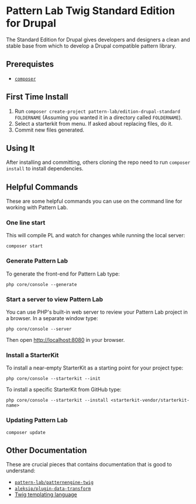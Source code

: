 # Pattern Lab Twig Standard Edition for Drupal 

The Standard Edition for Drupal gives developers and designers a clean and stable base from which to develop a Drupal compatible pattern library.

## Prerequistes 

- [`composer`](https://getcomposer.org)

## First Time Install

1. Run `composer create-project pattern-lab/edition-drupal-standard FOLDERNAME` (Assuming you wanted it in a directory called `FOLDERNAME`).
1. Select a starterkit from menu. If asked about replacing files, do it.
1. Commit new files generated.

## Using It

After installing and committing, others cloning the repo need to run `composer install` to install dependencies.

## Helpful Commands

These are some helpful commands you can use on the command line for working with Pattern Lab.

### One line start

This will compile PL and watch for changes while running the local server:

    composer start

### Generate Pattern Lab

To generate the front-end for Pattern Lab type:

    php core/console --generate

### Start a server to view Pattern Lab

You can use PHP's built-in web server to review your Pattern Lab project in a browser. In a separate window type:

    php core/console --server

Then open [http://localhost:8080](http://localhost:8080) in your browser.

### Install a StarterKit

To install a near-empty StarterKit as a starting point for your project type:

    php core/console --starterkit --init

To install a specific StarterKit from GitHub type:

    php core/console --starterkit --install <starterkit-vendor/starterkit-name>

### Updating Pattern Lab

	composer update

## Other Documentation

These are crucial pieces that contains documentation that is good to understand:

- [`pattern-lab/patternengine-twig`](https://github.com/pattern-lab/patternengine-php-twig)
- [`aleksip/plugin-data-transform`](https://github.com/aleksip/plugin-data-transform)
- [Twig templating language](http://twig.sensiolabs.org/documentation)
